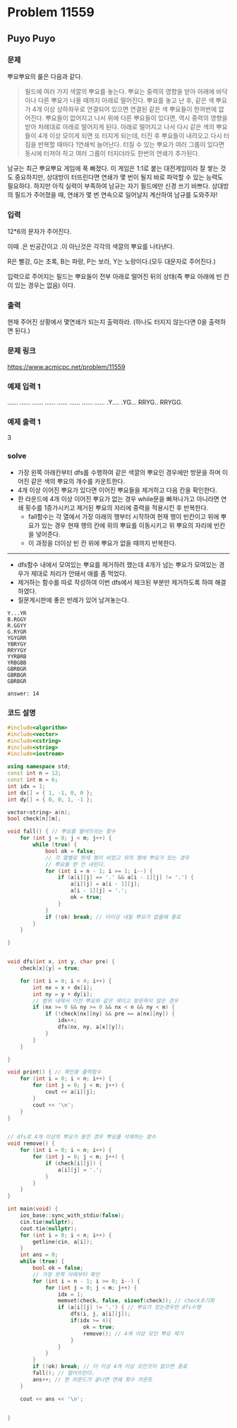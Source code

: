 # Problem 11559

## Puyo Puyo

### 문제
뿌요뿌요의 룰은 다음과 같다.

>필드에 여러 가지 색깔의 뿌요를 놓는다. 뿌요는 중력의 영향을 받아 아래에 바닥이나 다른 뿌요가 나올 때까지 아래로 떨어진다.
>뿌요를 놓고 난 후, 같은 색 뿌요가 4개 이상 상하좌우로 연결되어 있으면 연결된 같은 색 뿌요들이 한꺼번에 없어진다.
>뿌요들이 없어지고 나서 위에 다른 뿌요들이 있다면, 역시 중력의 영향을 받아 차례대로 아래로 떨어지게 된다.
>아래로 떨어지고 나서 다시 같은 색의 뿌요들이 4개 이상 모이게 되면 또 터지게 되는데, 터진 후 뿌요들이 내려오고 다시 터짐을 반복할 때마다 1연쇄씩 늘어난다.
>터질 수 있는 뿌요가 여러 그룹이 있다면 동시에 터져야 하고 여러 그룹이 터지더라도 한번의 연쇄가 추가된다.

남규는 최근 뿌요뿌요 게임에 푹 빠졌다. 이 게임은 1:1로 붙는 대전게임이라 잘 쌓는 것도 중요하지만, 상대방이 터뜨린다면 연쇄가 몇 번이 될지 바로 파악할 수 있는 능력도 필요하다. 하지만 아직 실력이 부족하여 남규는 자기 필드에만 신경 쓰기 바쁘다. 상대방의 필드가 주어졌을 때, 연쇄가 몇 번 연속으로 일어날지 계산하여 남규를 도와주자!

### 입력
12*6의 문자가 주어진다.

이때 .은 빈공간이고 .이 아닌것은 각각의 색깔의 뿌요를 나타낸다.

R은 빨강, G는 초록, B는 파랑, P는 보라, Y는 노랑이다.(모두 대문자로 주어진다.)

입력으로 주어지는 필드는 뿌요들이 전부 아래로 떨어진 뒤의 상태(즉 뿌요 아래에 빈 칸이 있는 경우는 없음) 이다.
### 출력
현재 주어진 상황에서 몇연쇄가 되는지 출력하라. (하나도 터지지 않는다면 0을 출력하면 된다.)

### 문제 링크
<https://www.acmicpc.net/problem/11559>

### 예제 입력 1
......
......
......
......
......
......
......
......
.Y....
.YG...
RRYG..
RRYGG.

### 예제 출력 1
3

### solve
- 가장 왼쪽 아래칸부터 dfs를 수행하여 같은 색깔의 뿌요인 경우에만 방문을 하며 이어진 같은 색의 뿌요의 개수를 카운트한다.
- 4개 이상 이어진 뿌요가 있다면 이어진 뿌요들을 제거하고 다음 칸을 확인한다.
- 한 라운드에 4개 이상 이어진 뿌요가 없는 경우 while문을 빠져나가고 아니라면 연쇄 횟수를 1증가시키고 제거된 뿌요의 자리에 중력을 적용시킨 후 반복한다.
	- fall함수는 각 열에서 가장 아래의 행부터 시작하여 현재 행이 빈칸이고 위에 뿌요가 있는 경우 현재 행의 칸에 위의 뿌요를 이동시키고 위 뿌요의 자리에 빈칸을 넣어준다.
	- 이 과정을 더이상 빈 칸 위에 뿌요가 없을 때까지 반복한다.
---

- dfs함수 내에서 모여있는 뿌요를 제거하려 했는데 4개가 넘는 뿌요가 모여있는 경우가 제대로 처리가 안돼서 애를 좀 먹었다.
- 제거하는 함수를 따로 작성하여 이번 dfs에서 체크된 부분만 제거하도록 하여 해결하였다.
- 질문게시판에 좋은 반례가 있어 남겨놓는다.
```
Y...YR
B.RGGY
R.GGYY
G.RYGR
YGYGRR
YBRYGY
RRYYGY
YYRBRB
YRBGBB
GBRBGR
GBRBGR
GBRBGR

answer: 14
```


### 코드 설명
```C++
#include<algorithm>
#include<vector>
#include<cstring>
#include<string>
#include<iostream>

using namespace std;
const int n = 12;
const int m = 6;
int idx = 1;
int dx[] = { 1, -1, 0, 0 };
int dy[] = { 0, 0, 1, -1 };

vector<string> a(n);
bool check[n][m];

void fall() { // 뿌요를 떨어뜨리는 함수
	for (int j = 0; j < m; j++) {
		while (true) {
			bool ok = false;
			// 각 열별로 현재 행이 비었고 위의 행에 뿌요가 있는 경우
			// 뿌요를 한 칸 내린다.
			for (int i = n - 1; i >= 1; i--) {
				if (a[i][j] == '.' && a[i - 1][j] != '.') {
					a[i][j] = a[i - 1][j];
					a[i - 1][j] = '.';
					ok = true;
				}
			}
			if (!ok) break; // 더이상 내릴 뿌요가 없을때 종료
		}
	}

}


void dfs(int x, int y, char pre) {
	check[x][y] = true;

	for (int i = 0; i < 4; i++) {
		int nx = x + dx[i];
		int ny = y + dy[i];
		// 범위 내에서 이전 뿌요와 같은 색이고 방문하지 않은 경우
		if (nx >= 0 && ny >= 0 && nx < n && ny < m) {
			if (!check[nx][ny] && pre == a[nx][ny]) {
				idx++;
				dfs(nx, ny, a[x][y]);
			}
		}
	}

}

void print() { // 확인용 출력함수
	for (int i = 0; i < n; i++) {
		for (int j = 0; j < m; j++) {
			cout << a[i][j];
		}
		cout << '\n';
	}
}


// dfs로 4개 이상의 뿌요가 뭉친 경우 뿌요를 삭제하는 함수
void remove() {
	for (int i = 0; i < n; i++) {
		for (int j = 0; j < m; j++) {
			if (check[i][j]) {
				a[i][j] = '.';
			}
		}
	}
}

int main(void) {
	ios_base::sync_with_stdio(false);
	cin.tie(nullptr);
	cout.tie(nullptr);
	for (int i = 0; i < n; i++) {
		getline(cin, a[i]);
	}
	int ans = 0;
	while (true) {
		bool ok = false;
		// 가장 왼쪽 아래부터 확인
		for (int i = n - 1; i >= 0; i--) {
			for (int j = 0; j < m; j++) {
				idx = 1;
				memset(check, false, sizeof(check)); // check초기화
				if (a[i][j] != '.') { // 뿌요가 있는경우만 dfs수행
					dfs(i, j, a[i][j]);
					if(idx >= 4){
						ok = true;
						remove(); // 4개 이상 모인 뿌요 제거
					}
				}
			}
		}
		if (!ok) break; // 더 이상 4개 이상 모인것이 없으면 종료
		fall(); // 떨어뜨린다.
		ans++; // 한 라운드가 끝나면 연쇄 횟수 카운트
	}

	cout << ans << '\n';


}
```
